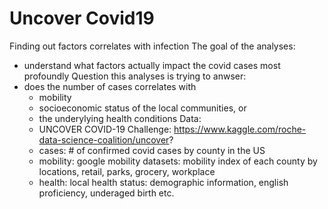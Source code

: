 # Uncover Covid19
Finding out factors correlates with infection 
The goal of the analyses:
- understand what factors actually impact the covid cases most profoundly 
Question this analyses is trying to anwser:
- does the number of cases correlates with
  - mobility
  - socioeconomic status of the local communities, or
  - the underylying health conditions
Data:
  - UNCOVER COVID-19 Challenge: https://www.kaggle.com/roche-data-science-coalition/uncover?
  - cases: # of confirmed covid cases by county in the US
  - mobility: google mobility datasets: mobility index of each county by locations, retail, parks, grocery, workplace
  - health: local health status: demographic information, english proficiency, underaged birth etc.

